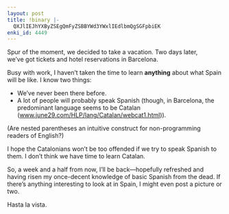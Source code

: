 ```yaml
---
layout: post
title: !binary |-
  QXJlIEJhYXByZSEgQmFyZSBBYWd3YWxlIEdlbmQgSGFpbiEK
enki_id: 4449
---
```


Spur of the moment, we decided to take a vacation. Two days later,  
we’ve got tickets and hotel reservations in Barcelona.

<p>
Busy with work, I haven’t taken the time to learn <b>anything</b>  
about what Spain will be like. I know two things:

</p>
<ul>
<li>
We’ve never been there before.

</li>
<li>
A lot of people will probably speak Spanish (though, in Barcelona, the  
predominant language seems to be Catalan (<a
href="http://www.june29.com/HLP/lang/Catalan/webcat1.html">www.june29.com/HLP/lang/Catalan/webcat1.html</a>)).

</li>
</ul>
<p>
(Are nested parentheses an intuitive construct for non-programming
readers  
of English?)

</p>
<p>
I hope the Catalonians won’t be too offended if we try to speak  
Spanish to them. I don’t think we have time to learn Catalan.

</p>
<p>
So, a week and a half from now, I’ll be back—hopefully  
refreshed and having risen my once-decent knowledge of basic Spanish
from  
the dead. If there’s anything interesting to look at in Spain, I  
might even post a picture or two.

</p>
<p>
Hasta la vista.

</p>
